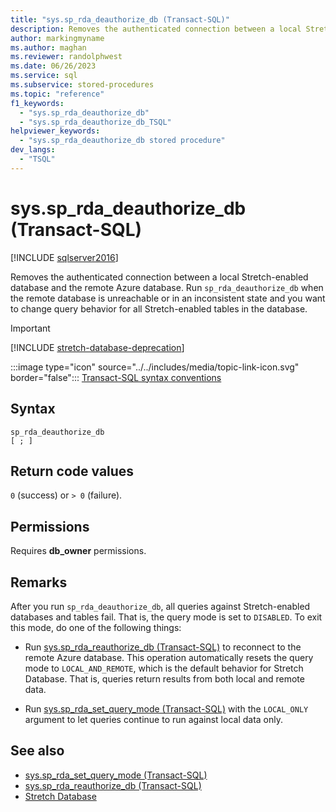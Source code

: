 ```yaml
---
title: "sys.sp_rda_deauthorize_db (Transact-SQL)"
description: Removes the authenticated connection between a local Stretch-enabled database and the remote Azure database.
author: markingmyname
ms.author: maghan
ms.reviewer: randolphwest
ms.date: 06/26/2023
ms.service: sql
ms.subservice: stored-procedures
ms.topic: "reference"
f1_keywords:
  - "sys.sp_rda_deauthorize_db"
  - "sys.sp_rda_deauthorize_db_TSQL"
helpviewer_keywords:
  - "sys.sp_rda_deauthorize_db stored procedure"
dev_langs:
  - "TSQL"
---
```

# sys.sp_rda_deauthorize_db (Transact-SQL)

[!INCLUDE [sqlserver2016](../../includes/applies-to-version/sqlserver2016.md)]

Removes the authenticated connection between a local Stretch-enabled database and the remote Azure database. Run `sp_rda_deauthorize_db`  when the remote database is unreachable or in an inconsistent state and you want to change query behavior for all Stretch-enabled tables in the database.

> [!IMPORTANT]  
> [!INCLUDE [stretch-database-deprecation](../../includes/stretch-database-deprecation.md)]

:::image type="icon" source="../../includes/media/topic-link-icon.svg" border="false"::: [Transact-SQL syntax conventions](../../t-sql/language-elements/transact-sql-syntax-conventions-transact-sql.md)

## Syntax

```syntaxsql
sp_rda_deauthorize_db
[ ; ]
```

## Return code values

`0` (success) or `> 0` (failure).

## Permissions

Requires **db_owner** permissions.

## Remarks

After you run `sp_rda_deauthorize_db`, all queries against Stretch-enabled databases and tables fail. That is, the query mode is set to `DISABLED`. To exit this mode, do one of the following things:

- Run [sys.sp_rda_reauthorize_db (Transact-SQL)](sys-sp-rda-reauthorize-db-transact-sql.md) to reconnect to the remote Azure database. This operation automatically resets the query mode to `LOCAL_AND_REMOTE`, which is the default behavior for Stretch Database. That is, queries return results from both local and remote data.

- Run [sys.sp_rda_set_query_mode (Transact-SQL)](sys-sp-rda-set-query-mode-transact-sql.md) with the `LOCAL_ONLY` argument to let queries continue to run against local data only.

## See also

- [sys.sp_rda_set_query_mode (Transact-SQL)](sys-sp-rda-set-query-mode-transact-sql.md)
- [sys.sp_rda_reauthorize_db (Transact-SQL)](sys-sp-rda-reauthorize-db-transact-sql.md)
- [Stretch Database](../../sql-server/stretch-database/stretch-database.md)
